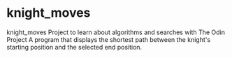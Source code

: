 # knight_moves
knight_moves  Project to learn about algorithms and searches with The Odin Project  A program that  displays the shortest path between the knight's starting position and the selected end position. 
